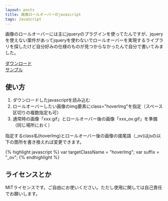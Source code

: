 ```yaml
---
layout: posts
title: 画像ロールオーバーのjavascript
tags: JavaScript
---
```


画像のロールオーバーには主にjqueryのプラグインを使ってたんですが、jqueryを使えない案件があってjqueryを使わないでロールオーバーを実現するライブラリを探したけど自分好みの仕様のものが見つからなかったんで自分で書いてみました。

[ダウンロード](/sample/2008-03-12-12232403/rollover.js)  
[サンプル](/sample/2008-03-12-12232403/index.html)

使い方
--------------

1. ダウンロードしたjavascriptを読み込む
2. ロールオーバーしたい画像のimg要素にclass="hoverImg"を指定（スペース区切りの複数指定も可）
3. 通常時の画像「xxx.gif」とロールオーバー後の画像「xxx_ov.gif」を準備（同じ場所におく）

指定するclass名(hoverImg)とロールオーバー後の画像の接尾語（_ov)はjsの以下の箇所を書き換えれば変更できます。

{% highlight javascript %}
var targetClassName = "hoverImg";
var suffix = "_ov";
{% endhighlight %}

ライセンスとか
--------------

MITライセンスです。ご自由にお使いください。ただし使用に関しては自己責任でお願いします。
